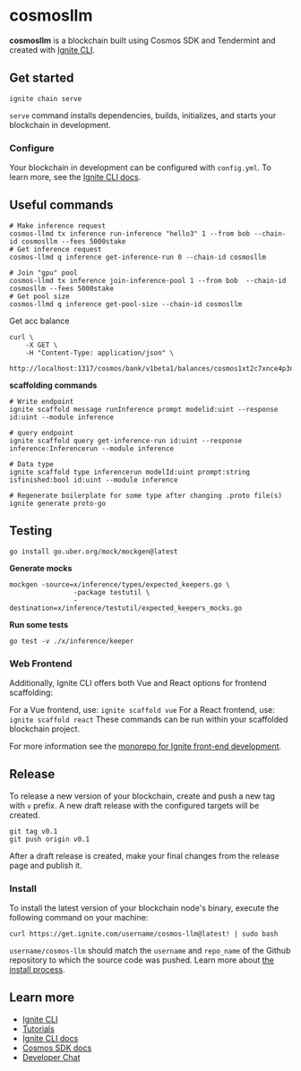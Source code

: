 # cosmosllm
**cosmosllm** is a blockchain built using Cosmos SDK and Tendermint and created with [Ignite CLI](https://ignite.com/cli).

## Get started

```
ignite chain serve
```

`serve` command installs dependencies, builds, initializes, and starts your blockchain in development.

### Configure

Your blockchain in development can be configured with `config.yml`. To learn more, see the [Ignite CLI docs](https://docs.ignite.com).


## Useful commands

```
# Make inference request
cosmos-llmd tx inference run-inference "hello3" 1 --from bob --chain-id cosmosllm --fees 5000stake
# Get inference request
cosmos-llmd q inference get-inference-run 0 --chain-id cosmosllm

# Join "gpu" pool
cosmos-llmd tx inference join-inference-pool 1 --from bob  --chain-id cosmosllm --fees 5000stake
# Get pool size
cosmos-llmd q inference get-pool-size --chain-id cosmosllm
```

Get acc balance
```
curl \
    -X GET \
    -H "Content-Type: application/json" \
    http://localhost:1317/cosmos/bank/v1beta1/balances/cosmos1xt2c7xnce4p3npvpewvkt4j50mnzu3lz8duuas
```

**scaffolding commands**
```
# Write endpoint
ignite scaffold message runInference prompt modelid:uint --response id:uint --module inference

# query endpoint
ignite scaffold query get-inference-run id:uint --response inference:Inferencerun --module inference

# Data type
ignite scaffold type inferencerun modelId:uint prompt:string isfinished:bool id:uint --module inference

# Regenerate boilerplate for some type after changing .proto file(s)
ignite generate proto-go
```

## Testing
```
go install go.uber.org/mock/mockgen@latest
```

**Generate mocks**
```
mockgen -source=x/inference/types/expected_keepers.go \
                -package testutil \
                -destination=x/inference/testutil/expected_keepers_mocks.go
```
**Run some tests**
```
go test -v ./x/inference/keeper
```

### Web Frontend

Additionally, Ignite CLI offers both Vue and React options for frontend scaffolding:

For a Vue frontend, use: `ignite scaffold vue`
For a React frontend, use: `ignite scaffold react`
These commands can be run within your scaffolded blockchain project. 


For more information see the [monorepo for Ignite front-end development](https://github.com/ignite/web).

## Release
To release a new version of your blockchain, create and push a new tag with `v` prefix. A new draft release with the configured targets will be created.

```
git tag v0.1
git push origin v0.1
```

After a draft release is created, make your final changes from the release page and publish it.

### Install
To install the latest version of your blockchain node's binary, execute the following command on your machine:

```
curl https://get.ignite.com/username/cosmos-llm@latest! | sudo bash
```
`username/cosmos-llm` should match the `username` and `repo_name` of the Github repository to which the source code was pushed. Learn more about [the install process](https://github.com/allinbits/starport-installer).

## Learn more

- [Ignite CLI](https://ignite.com/cli)
- [Tutorials](https://docs.ignite.com/guide)
- [Ignite CLI docs](https://docs.ignite.com)
- [Cosmos SDK docs](https://docs.cosmos.network)
- [Developer Chat](https://discord.gg/ignite)
